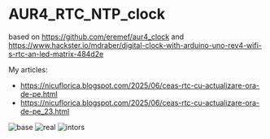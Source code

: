 # AUR4_RTC_NTP_clock
based on https://github.com/eremef/aur4_clock and https://www.hackster.io/mdraber/digital-clock-with-arduino-uno-rev4-wifi-s-rtc-an-led-matrix-484d2e

My articles:
- https://nicuflorica.blogspot.com/2025/06/ceas-rtc-cu-actualizare-ora-de-pe.html
- https://nicuflorica.blogspot.com/2025/06/ceas-rtc-cu-actualizare-ora-de-pe_23.html

![base](https://blogger.googleusercontent.com/img/b/R29vZ2xl/AVvXsEjP6z4sRStR6kiwF2nXpbz4xOTNnee3XTV6YCjw09eu4dFpb0DJl_G8zhpCyph5C1sSIFY9zix8gePshM4I5e2q4dCwbdOAK2LQBTK2FQ1vlZ64c4kdLgh_IPmr9xLxP7mhOA_aqgM_b9_q12whc2r_kVS3k5yuujFOxbRcJIszUIgAny3wqxQGu11l1HR2/w164-h200/RTC_clock_NTPupdate_v2_0.png)
![real](https://blogger.googleusercontent.com/img/b/R29vZ2xl/AVvXsEg-oWugJiKJKvq_cCJtUI2vU094ZQ6bbysnfjZkC4ZwwhDwi1f75uBv1JxZnOdsscPBmRN1yVPmnR3SmMoOCgGgEa7eMX0yEwNtT7RjFhos3cRUEtMA5Dyl88te1Y6qpP0BWeMghqwTF9W3f1y7rlh3DoWJGynFD26xCdwO0BH01rzxgt19xvaSotwLQ_rE/w150-h200/RTC_clock_NTPupdate_v2_6.jpeg)
![intors](https://blogger.googleusercontent.com/img/b/R29vZ2xl/AVvXsEgRatma_9BslAg_Hl5RR_ie3_2Wtt9YLV5quV3iOAaUPNljl5CnFOGbaqnURkMlhegJUEqYKV5s-3oUJoR-1QbYTtllsGFCcFIlGBDyckndY1WOUrmo2xmy92AO7IrpnnGZBgSlr_qz3Yh3_CaNETjS9tOeBf3Vxqsmyo6LCTokXHJm-b5K0zV5WiBikTSy/w150-h200/RTC_clock_NTPupdate_v2_11.jpeg)
